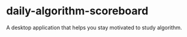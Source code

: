 # daily-algorithm-scoreboard
A desktop application that helps you stay motivated to study algorithm.
